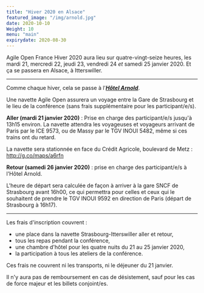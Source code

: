 ```yaml
---
title: "Hiver 2020 en Alsace"
featured_image: "/img/arnold.jpg"
date: 2020-10-10
Weight: 10
menu: "main"
expirydate: 2020-08-30
---
```


Agile Open France Hiver 2020 aura lieu sur quatre-vingt-seize heures,
les mardi 21, mercredi 22, jeudi 23, vendredi 24 *et* samedi 25 janvier 2020.
Et ça se passera en Alsace, à Itterswiller.

<!--more-->

----

Comme chaque hiver, cela se passe à l'[***Hôtel
Arnold***](https://www.hotel-arnold.com/).

Une navette Agile Open assurera un voyage entre la Gare de Strasbourg et le
lieu de la conférence (sans frais supplémentaire pour les participant/e/s).

**Aller (mardi 21 janvier 2020)** : Prise en charge des participant/e/s jusqu'à
13h15 environ. La navette attendra les voyageuses et voyageurs arrivant de
Paris par le ICE 9573, ou de Massy par le TGV INOUI 5482, même si ces trains
ont du retard.

La navette sera stationnée en face du Crédit Agricole, boulevard de Metz :
http://g.co/maps/a6rfn

**Retour (samedi 26 janvier 2020)** : prise en charge des participant/e/s à
l'Hôtel Arnold.

L'heure de départ sera calculée de façon à arriver à la gare SNCF de Strasbourg
avant 16h00, ce qui permettra pour celles et ceux qui le souhaitent de prendre
le TGV INOUI 9592 en direction de Paris (départ de Strasbourg à 16h17).

----

Les frais d'inscription couvrent :

- une place dans la navette Strasbourg-Itterswiller aller et retour,
- tous les repas pendant la conférence,
- une chambre d'hôtel pour les quatre nuits du 21 au 25 janvier 2020,
- la participation à tous les ateliers de la conférence.

Ces frais ne couvrent ni les transports, ni le déjeuner du 21 janvier.

Il n'y aura pas de remboursement en cas de désistement, sauf pour les
cas de force majeur et les billets conjoint/es.
